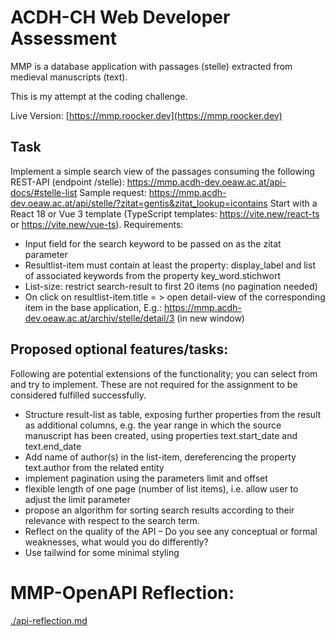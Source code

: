 # ACDH-CH Web Developer Assessment

MMP is a database application with passages (stelle) extracted from medieval manuscripts
(text).

This is my attempt at the coding challenge. 

Live Version: 
[https://mmp.roocker.dev](https://mmp.roocker.dev)

## Task

Implement a simple search view of the passages consuming the following REST-API (endpoint
/stelle): https://mmp.acdh-dev.oeaw.ac.at/api-docs/#stelle-list
Sample request: https://mmp.acdh-dev.oeaw.ac.at/api/stelle/?zitat=gentis&zitat_lookup=icontains
Start with a React 18 or Vue 3 template (TypeScript templates: https://vite.new/react-ts or
https://vite.new/vue-ts).
Requirements:
- Input field for the search keyword to be passed on as the zitat parameter
- Resultlist-item must contain at least the property: display_label and list of associated
keywords from the property key_word.stichwort
- List-size: restrict search-result to first 20 items (no pagination needed)
- On click on resultlist-item.title = > open detail-view of the corresponding item in the base
application, E.g.: https://mmp.acdh-dev.oeaw.ac.at/archiv/stelle/detail/3 (in new window)

## Proposed optional features/tasks:

Following are potential extensions of the functionality; you can select from and try to implement.
These are not required for the assignment to be considered fulfilled successfully.
- Structure result-list as table, exposing further properties from the result as
additional columns, e.g. the year range in which the source manuscript has been
created, using properties text.start_date and text.end_date
- Add name of author(s) in the list-item, dereferencing the property text.author
from the related entity
- implement pagination using the parameters limit and offset
- flexible length of one page (number of list items), i.e. allow user to adjust the
limit parameter
- propose an algorithm for sorting search results according to their relevance with
respect to the search term.
- Reflect on the quality of the API – Do you see any conceptual or formal weaknesses,
what would you do differently?
- Use tailwind for some minimal styling

# MMP-OpenAPI Reflection:

[./api-reflection.md](./api-reflection.md)
